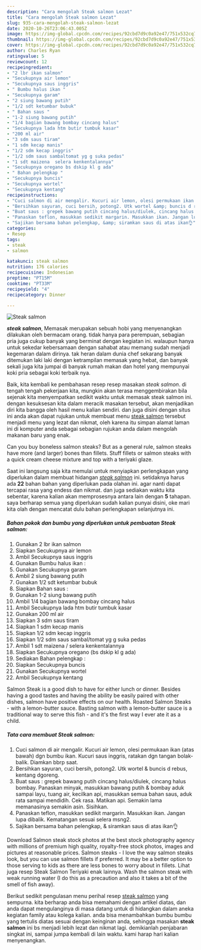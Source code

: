 ```yaml
---
description: "Cara mengolah Steak salmon Lezat"
title: "Cara mengolah Steak salmon Lezat"
slug: 935-cara-mengolah-steak-salmon-lezat
date: 2020-10-26T23:06:43.005Z
image: https://img-global.cpcdn.com/recipes/92cbd7d9c0a92e47/751x532cq70/steak-salmon-foto-resep-utama.jpg
thumbnail: https://img-global.cpcdn.com/recipes/92cbd7d9c0a92e47/751x532cq70/steak-salmon-foto-resep-utama.jpg
cover: https://img-global.cpcdn.com/recipes/92cbd7d9c0a92e47/751x532cq70/steak-salmon-foto-resep-utama.jpg
author: Charles Ryan
ratingvalue: 5
reviewcount: 12
recipeingredient:
- "2 lbr ikan salmon"
- "Secukupnya air lemon"
- "Secukupnya saus inggris"
- " Bumbu halus ikan "
- "Secukupnya garam"
- "2 siung bawang putih"
- "1/2 sdt ketumbar bubuk"
- " Bahan saus "
- "1-2 siung bawang putih"
- "1/4 bagian bawang bombay cincang halus"
- "Secukupnya lada htm butir tumbuk kasar"
- "200 ml air"
- "3 sdm saus tiram"
- "1 sdm kecap manis"
- "1/2 sdm kecap inggris"
- "1/2 sdm saus sambaltomat yg g suka pedas"
- "1 sdt maizena  selera kenkentalannya"
- "Secukupnya oregano bs dskip kl g ada"
- " Bahan pelengkap "
- "Secukupnya buncis"
- "Secukupnya wortel"
- "Secukupnya kentang"
recipeinstructions:
- "Cuci salmon di air mengalir. Kucuri air lemon, olesi permukaan ikan (atas bawah) dgn bumbu ikan. Kucuri saus inggris, ratakan dgn tangan bolak-balik. Diamkan bbrp saat."
- "Bersihkan sayuran, cuci bersih, potong2. Utk wortel &amp; buncis d rebus, kentang dgoreng."
- "Buat saus : grepek bawang putih cincang halus/diulek, cincang halus bombay. Panaskan minyak, masukkan bawang putih &amp; bombay aduk sampai layu, tuang air, kecilkan api, masukkan semua bahan saus, aduk rata sampai mendidih. Cek rasa. Matikan api. Semakin lama memanasinya semakin asin. Sisihkan."
- "Panaskan teflon, masukkan sedikit margarin. Masukkan ikan. Jangan lupa dibalik. Kematangan sesuai selera msng2."
- "Sajikan bersama bahan pelengkap, &amp; siramkan saus di atas ikan👌"
categories:
- Resep
tags:
- steak
- salmon

katakunci: steak salmon 
nutrition: 176 calories
recipecuisine: Indonesian
preptime: "PT15M"
cooktime: "PT33M"
recipeyield: "4"
recipecategory: Dinner

---
```



![Steak salmon](https://img-global.cpcdn.com/recipes/92cbd7d9c0a92e47/751x532cq70/steak-salmon-foto-resep-utama.jpg)

<b><i>steak salmon</i></b>, Memasak merupakan sebuah hobi yang menyenangkan dilakukan oleh bermacam orang. tidak hanya para perempuan, sebagian pria juga cukup banyak yang berminat dengan kegiatan ini. walaupun hanya untuk sekedar kebersamaan dengan sahabat atau memang sudah menjadi kegemaran dalam dirinya. tak heran dalam dunia chef sekarang banyak ditemukan laki laki dengan ketrampilan memasak yang hebat, dan banyak sekali juga kita jumpai di banyak rumah makan dan hotel yang mempunyai koki pria sebagai koki terbaik nya.

Baik, kita kembali ke pembahasan resep resep masakan <i>steak salmon</i>. di tengah tengah pekerjaan kita, mungkin akan terasa menggembirakan bila sejenak kita menyempatkan sedikit waktu untuk memasak steak salmon ini. dengan kesuksesan kita dalam meracik masakan tersebut, akan menjadikan diri kita bangga oleh hasil menu kalian sendiri. dan juga disini dengan situs ini anda akan dapat rujukan untuk membuat menu <u>steak salmon</u> tersebut menjadi menu yang lezat dan nikmat, oleh karena itu simpan alamat laman ini di komputer anda sebagai sebagian rujukan anda dalam mengolah makanan baru yang enak.

Can you buy boneless salmon steaks? But as a general rule, salmon steaks have more (and larger) bones than fillets. Stuff fillets or salmon steaks with a quick cream cheese mixture and top with a teriyaki glaze.


Saat ini langsung saja kita memulai untuk menyiapkan perlengkapan yang diperlukan dalam membuat hidangan <u><i>steak salmon</i></u> ini. setidaknya harus ada <b>22</b> bahan bahan yang diperlukan pada olahan ini. agar nanti dapat tercapai rasa yang endess dan nikmat. dan juga sediakan waktu kita sebentar, karena kalian akan memprosesnya antara lain dengan <b>5</b> tahapan. saya berharap semua yang diperlukan sudah kalian punyai disini, oke mari kita olah dengan mencatat dulu bahan perlengkapan selanjutnya ini.

<!--inarticleads1-->

##### Bahan pokok dan bumbu yang diperlukan untuk pembuatan Steak salmon:

1. Gunakan 2 lbr ikan salmon
1. Siapkan Secukupnya air lemon
1. Ambil Secukupnya saus inggris
1. Gunakan  Bumbu halus ikan :
1. Gunakan Secukupnya garam
1. Ambil 2 siung bawang putih
1. Gunakan 1/2 sdt ketumbar bubuk
1. Siapkan  Bahan saus :
1. Gunakan 1-2 siung bawang putih
1. Ambil 1/4 bagian bawang bombay cincang halus
1. Ambil Secukupnya lada htm butir tumbuk kasar
1. Gunakan 200 ml air
1. Siapkan 3 sdm saus tiram
1. Siapkan 1 sdm kecap manis
1. Siapkan 1/2 sdm kecap inggris
1. Siapkan 1/2 sdm saus sambal/tomat yg g suka pedas
1. Ambil 1 sdt maizena / selera kenkentalannya
1. Siapkan Secukupnya oregano (bs dskip kl g ada)
1. Sediakan  Bahan pelengkap :
1. Siapkan Secukupnya buncis
1. Gunakan Secukupnya wortel
1. Ambil Secukupnya kentang


Salmon Steak is a good dish to have for either lunch or dinner. Besides having a good tastes and having the ability be easily paired with other dishes, salmon have positive effects on our health. Roasted Salmon Steaks - with a lemon-butter sauce. Basting salmon with a lemon-butter sauce is a traditional way to serve this fish - and it&#39;s the first way I ever ate it as a child. 

<!--inarticleads2-->

##### Tata cara membuat Steak salmon:

1. Cuci salmon di air mengalir. Kucuri air lemon, olesi permukaan ikan (atas bawah) dgn bumbu ikan. Kucuri saus inggris, ratakan dgn tangan bolak-balik. Diamkan bbrp saat.
1. Bersihkan sayuran, cuci bersih, potong2. Utk wortel &amp; buncis d rebus, kentang dgoreng.
1. Buat saus : grepek bawang putih cincang halus/diulek, cincang halus bombay. Panaskan minyak, masukkan bawang putih &amp; bombay aduk sampai layu, tuang air, kecilkan api, masukkan semua bahan saus, aduk rata sampai mendidih. Cek rasa. Matikan api. Semakin lama memanasinya semakin asin. Sisihkan.
1. Panaskan teflon, masukkan sedikit margarin. Masukkan ikan. Jangan lupa dibalik. Kematangan sesuai selera msng2.
1. Sajikan bersama bahan pelengkap, &amp; siramkan saus di atas ikan👌


Download Salmon steak stock photos at the best stock photography agency with millions of premium high quality, royalty-free stock photos, images and pictures at reasonable prices. Salmon steaks - I love the way salmon steaks look, but you can use salmon fillets if preferred. It may be a better option to those serving to kids as there are less bones to worry about in fillets. Lihat juga resep Steak Salmon Teriyaki enak lainnya. Wash the salmon steak with weak running water (I do this as a precaution and also it takes a bit of the smell of fish away). 

Berikut sedikit pengulasan menu perihal resep <u>steak salmon</u> yang sempurna. kita berharap anda bisa memahami dengan artikel diatas, dan anda dapat mengulanginya di masa datang untuk di hidangkan dalam aneka kegiatan family atau kolega kalian. anda bisa menambahkan bumbu bumbu yang tertulis diatas sesuai dengan keinginan anda, sehingga masakan <b>steak salmon</b> ini bs menjadi lebih lezat dan nikmat lagi. demikianlah penjabaran singkat ini, sampai jumpa kembali di lain waktu. kami harap hari kalian menyenangkan.
